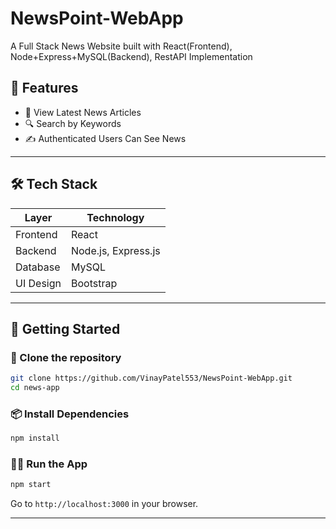 # NewsPoint-WebApp
A Full Stack News Website built with React(Frontend), Node+Express+MySQL(Backend), RestAPI Implementation

## 📌 Features

- 📰 View Latest News Articles
- 🔍 Search by Keywords
- ✍️ Authenticated Users Can See News
---

## 🛠 Tech Stack

| Layer      | Technology          |
|------------|---------------------|
| Frontend   | React               |
| Backend    | Node.js, Express.js |
| Database   | MySQL               |
| UI Design  | Bootstrap           |

---

## 🚀 Getting Started

### 📁 Clone the repository

```bash
git clone https://github.com/VinayPatel553/NewsPoint-WebApp.git
cd news-app
```

### 📦 Install Dependencies

```bash
npm install
```

### 🧑‍💻 Run the App

```bash
npm start
```

Go to `http://localhost:3000` in your browser.

---
